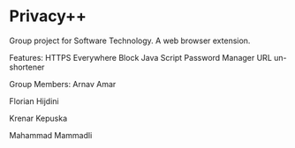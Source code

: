 # Privacy++
Group project for Software Technology. A web browser extension.

Features:
HTTPS Everywhere
Block Java Script
Password Manager
URL un-shortener

Group Members:
  Arnav Amar
  
  Florian Hijdini
  
  Krenar Kepuska
  
  Mahammad Mammadli
